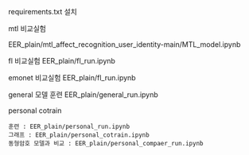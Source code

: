 requirements.txt 설치



mtl 비교실험 

EER_plain/mtl_affect_recognition_user_identity-main/MTL_model.ipynb


fl 비교실험
EER_plain/fl_run.ipynb

emonet 비교실험
EER_plain/fl_run.ipynb

general 모델 훈련
EER_plain/general_run.ipynb

personal cotrain

    훈련 : EER_plain/personal_run.ipynb
    그래프 : EER_plain/personal_cotrain.ipynb
    동형암호 모델과 비교 : EER_plain/personal_compaer_run.ipynb
    

